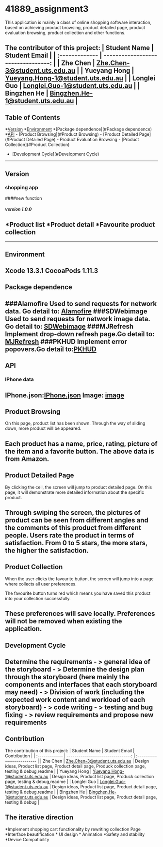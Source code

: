 # 41889_assignment3

This application is mainly a class of online shopping software interaction, based on achieving product browsing, product detailed page, product evaluation browsing, product collection and other functions.

The contributor of this project:
| Student Name    |  Student Email                      |
| :-------------  |  ---------------------------------: | 
| Zhe Chen        |  Zhe.Chen-3@student.uts.edu.au      |
| Yueyang Hong    |  Yueyang.Hong-1@student.uts.edu.au  |
| Longlei Guo     |  Longlei.Guo-1@student.uts.edu.au   | 
| Bingzhen He     |  Bingzhen.He-1@student.uts.edu.au   |
-----

## Table of Contents
*[Version](#Version)
*[Environment](#Environment)
*[Package dependence](#Package dependence)
*[API](#API)
	- [Product Browsing](#Product Browsing)
	- [Product Detailed Page](#Product Detailed Page)
		- Product Evaluation Browsing
	- [Product Collection](#Product Collection)
- [Development Cycle](#Development Cycle)
-----
## Version
### shopping app
####new function
##### version 1.0.0
*Product list
*Product detail
*Favourite product collection
-----
-----
## Environment
Xcode 13.3.1
CocoaPods 1.11.3
-----
## Package dependence
###Alamofire
Used to send requests for network data. Go detail to: [Alamofire](https://github.com/Alamofire/Alamofire)
###SDWebimage
Used to send requests for network image data. Go detail to: [SDWebimage](https://github.com/SDWebImage/SDWebImage)
###MJRefresh
Implement drop-down refresh page.Go detail to: [MJRefresh](https://github.com/CoderMJLee/MJRefresh)
###PKHUD
Implement error popovers.Go detail to:[PKHUD](https://github.com/pkluz/PKHUD)
-----
## API
### IPhone data
IPhone.json:[IPhone.json](https://github.com/ZheChenJay/API-product/blob/main/API/Shopping/iPhone_1.json)
Image: [image](https://github.com/ZheChenJay/API-product/tree/main/API/Shopping/Image)
-----
## Product Browsing
On this page, product list has been shown. Through the way of sliding down, more product will be appeared.

Each product has a name, price, rating, picture of the item and a favorite button. The above data is from Amazon.
-----
## Product Detailed Page
By clicking the cell, the screen will jump to product detailed page. On this page, it will demonstrate more detailed information about the specific product.

Through swiping the screen, the pictures of product can be seen from different angles and the comments of this product from different people. Users rate the product in terms of satisfaction. From 0 to 5 stars, the more stars, the higher the satisfaction.
-----
## Product Collection
When the user clicks the favourite button, the screen will jump into a page where collects all user preferences.

The favourite button turns red which means you have saved this product into your collection successfully.

These preferences will save locally. Preferences will not be removed when existing the application.
-----
## Development Cycle
Determine the requirements - > general idea of the storyboard - > Determine the design plan through the storyboard (here mainly the components and interfaces that each storyboard may need) - > Division of work (including the expected work content and workload of each storyboard) - > code writing - > testing and bug fixing - > review requirements and propose new requirements
-----
## Contribution
The contribution of this project:
| Student Name    |  Student Email                      |   Contribution                |
| :-------------  |  ---------------------------------: |   :-------------------------- |
| Zhe Chen        |  Zhe.Chen-3@student.uts.edu.au      | 	Design ideas, Product list page, Product detail page, Produck collection page, testing & debug,readme	        |
| Yueyang Hong    |  Yueyang.Hong-1@student.uts.edu.au  | 	Design ideas, Product list page, Produck collection page, testing & debug,readme	        |
| Longlei Guo     |  Longlei.Guo-1@student.uts.edu.au   | 	Design ideas, Product list page, Product detail page, testing & debug,readme	        |
| Bingzhen He     |  Bingzhen.He-1@student.uts.edu.au   | 	Design ideas, Product list page, Product detail page, testing & debug	        |
## The iterative direction
*Implement shopping cart functionality by rewriting collection Page
*Interface beautification
	* UI design
	* Animation
*Safety and stability
*Device Compatibility
